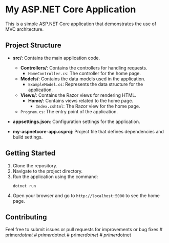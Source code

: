 # My ASP.NET Core Application

This is a simple ASP.NET Core application that demonstrates the use of MVC architecture. 

## Project Structure

- **src/**: Contains the main application code.
  - **Controllers/**: Contains the controllers for handling requests.
    - `HomeController.cs`: The controller for the home page.
  - **Models/**: Contains the data models used in the application.
    - `ExampleModel.cs`: Represents the data structure for the application.
  - **Views/**: Contains the Razor views for rendering HTML.
    - **Home/**: Contains views related to the home page.
      - `Index.cshtml`: The Razor view for the home page.
  - `Program.cs`: The entry point of the application.

- **appsettings.json**: Configuration settings for the application.

- **my-aspnetcore-app.csproj**: Project file that defines dependencies and build settings.

## Getting Started

1. Clone the repository.
2. Navigate to the project directory.
3. Run the application using the command:
   ```
   dotnet run
   ```
4. Open your browser and go to `http://localhost:5000` to see the home page.

## Contributing

Feel free to submit issues or pull requests for improvements or bug fixes.#   p r i m e r _ d o t n e t  
 #   p r i m e r _ d o t n e t  
 #   p r i m e r _ d o t n e t  
 #   p r i m e r _ d o t n e t  
 